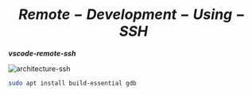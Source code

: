 # $$Remote-Development-Using-SSH$$

**_vscode-remote-ssh_**

![architecture-ssh](https://user-images.githubusercontent.com/88568938/204095826-8c030a76-049e-4cd8-bb69-fa4c4664da53.png)

```bash
sudo apt install build-essential gdb
```

